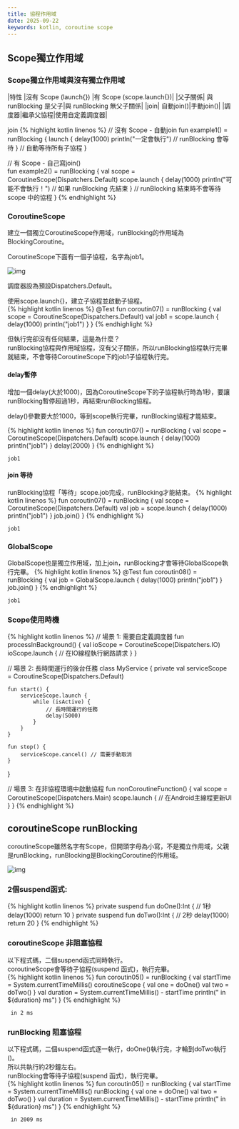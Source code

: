 ```yaml
---
title: 協程作用域
date: 2025-09-22
keywords: kotlin, coroutine scope
---
```

## Scope獨立作用域
### Scope獨立作用域與沒有獨立作用域

|特性 |沒有 Scope (launch{}) |有 Scope (scope.launch{})|
|父子關係| 與 runBlocking 是父子|與 runBlocking 無父子關係|
|join| 自動join()|手動join()|
|調度器|繼承父協程|使用自定義調度器|

join
{% highlight kotlin linenos %}
// 沒有 Scope - 自動join
fun example1() = runBlocking {
    launch {
        delay(1000)
        println("一定會執行") // runBlocking 會等待
    }
    // 自動等待所有子協程
}

// 有 Scope - 自己寫join()  
fun example2() = runBlocking {
    val scope = CoroutineScope(Dispatchers.Default)
    scope.launch {
        delay(1000)
        println("可能不會執行！") // 如果 runBlocking 先結束
    }
    // runBlocking 結束時不會等待 scope 中的協程
}
{% endhighlight %}

### CoroutineScope
建立一個獨立CoroutineScope作用域，runBlocking的作用域為BlockingCoroutine。<br>

CoroutineScope下面有一個子協程，名字為job1。<br>

![img]({{site.imgurl}}/kotlin/scope_extend1.png)<br>

調度器設為預設Dispatchers.Default。<br>

使用<span class="markline">scope.</span>launch{}，建立子協程並啟動子協程。<br>
{% highlight kotlin linenos %}
@Test
fun coroutin07() = runBlocking {
  val scope = CoroutineScope(Dispatchers.Default)
  val job1 = scope.launch {
    delay(1000)
    println("job1")
  }
}
{% endhighlight %}

但執行完卻沒有任何結果，這是為什麼？<br>
runBlocking協程與作用域協程，沒有父子關係，所以runBlocking協程執行完畢就結束，<span class="markline">不會等待</span>CoroutineScope下的job1子協程執行完。<br>

#### delay暫停
增加一個delay(大於1000)，因為CoroutineScope下的子協程執行時為1秒，要讓runBlocking暫停超過1秒，再結束runBlocking協程。<br>

delay()參數要大於1000，等到scope執行完畢，runBlocking協程才能結束。<br>

{% highlight kotlin linenos %}
  fun coroutin07() = runBlocking {
    val scope = CoroutineScope(Dispatchers.Default)
    scope.launch {
      delay(1000)
      println("job1")
    }
    delay(2000)
  }
{% endhighlight %}
```
job1
```

#### join 等待
runBlocking協程「等待」scope.job完成，runBlocking才能結束。
{% highlight kotlin linenos %}
fun coroutin07() = runBlocking {
  val scope = CoroutineScope(Dispatchers.Default)
  val job = scope.launch {
    delay(1000)
    println("job1")
  }
  job.join()
}
{% endhighlight %}
```
job1
```

### GlobalScope
GlobalScope也是獨立作用域，加上join，runBlocking才會等待GlobalScope執行完畢。
{% highlight kotlin linenos %}
  @Test
  fun coroutin08() = runBlocking {
    val job = GlobalScope.launch {
      delay(1000)
      println("job1")
    }
    job.join()
  }
{% endhighlight %}
```
job1
```

### Scope使用時機
{% highlight kotlin linenos %}
// 場景 1: 需要自定義調度器
fun processInBackground() {
    val ioScope = CoroutineScope(Dispatchers.IO)
    ioScope.launch {
        // 在IO線程執行網路請求
    }
}

// 場景 2: 長時間運行的後台任務
class MyService {
    private val serviceScope = CoroutineScope(Dispatchers.Default)
    
    fun start() {
        serviceScope.launch {
            while (isActive) {
                // 長時間運行的任務
                delay(5000)
            }
        }
    }
    
    fun stop() {
        serviceScope.cancel() // 需要手動取消
    }
}

// 場景 3: 在非協程環境中啟動協程
fun nonCoroutineFunction() {
    val scope = CoroutineScope(Dispatchers.Main)
    scope.launch {
        // 在Android主線程更新UI
    }
}
{% endhighlight %}

## coroutineScope runBlocking
coroutineScope雖然名字有Scope，但開頭字母為小寫，不是獨立作用域，父親是runBlocking，runBlocking是BlockingCoroutine的作用域。<br>

![img]({{site.imgurl}}/kotlin/scope_extend2.png)<br>

### 2個suspend函式:
{% highlight kotlin linenos %}
  private suspend fun doOne():Int {
    // 1秒
    delay(1000)
    return 10
  }
  private suspend fun doTwo():Int {
    // 2秒
    delay(1000)
    return 20
  }
{% endhighlight %}

### coroutineScope 非阻塞協程
以下程式碼，二個suspend函式同時執行。<br>
coroutineScope會等待子協程(suspend 函式)，執行完畢。<br>
{% highlight kotlin linenos %}
  fun coroutin05() = runBlocking {
    val startTime = System.currentTimeMillis()
    coroutineScope {
        val one = doOne()
        val two = doTwo()
    }
    val duration = System.currentTimeMillis() - startTime
    println(" in ${duration} ms")
  }
{% endhighlight %}
```
 in 2 ms
```
### runBlocking 阻塞協程
以下程式碼，二個suspend函式逐一執行，doOne()執行完，才輪到doTwo執行()。<br>
所以共執行約2秒鐘左右。<br>
runBlocking會等待子協程(suspend 函式)，執行完畢。<br>
{% highlight kotlin linenos %}
  fun coroutin05() = runBlocking {
    val startTime = System.currentTimeMillis()
    runBlocking {
        val one = doOne()
        val two = doTwo()
    }
    val duration = System.currentTimeMillis() - startTime
    println(" in ${duration} ms")
  }
{% endhighlight %}
```
 in 2009 ms
```
